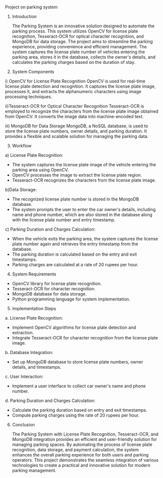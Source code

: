 Project on parking system

1. Introduction  

   The  Parking System is an innovative solution designed to automate the parking process. This system utilizes OpenCV for license plate recognition, Tesseract-OCR for optical character recognition, and MongoDB for data storage. The project aims to streamline the parking experience, providing convenience and efficient management. The system captures the license plate number of vehicles entering the parking area, stores it in the database, collects the owner's details, and calculates the parking charges based on the duration of stay.


3. System Components

  i) OpenCV for License Plate Recognition
    OpenCV is used for real-time license plate detection and recognition. It captures the license plate image, processes it, and extracts the alphanumeric characters using image processing techniques.

  ii)Tesseract-OCR for Optical Character Recognition
    Tesseract-OCR is employed to recognize the characters from the license plate image obtained from OpenCV. It converts the image data into machine-encoded text.
  
  iii) MongoDB for Data Storage
    MongoDB, a NoSQL database, is used to store the license plate numbers, owner details, and parking duration. It provides a flexible and scalable solution for managing the parking data.
 
 
 3. Workflow

  a) License Plate Recognition:
   - The system captures the license plate image of the vehicle entering the parking area using OpenCV.
   - OpenCV processes the image to extract the license plate region.
   - Tesseract-OCR recognizes the characters from the license plate image.

  b)Data Storage:
   - The recognized license plate number is stored in the MongoDB database.
   - The system prompts the user to enter the car owner's details, including name and phone number, which are also stored in the database along with the license plate number and entry timestamp.

  c) Parking Duration and Charges Calculation:
   - When the vehicle exits the parking area, the system captures the license plate number again and retrieves the entry timestamp from the database.
   - The parking duration is calculated based on the entry and exit timestamps.
   - Parking charges are calculated at a rate of 20 rupees per hour.


4. System Requirements

- OpenCV library for license plate recognition.
- Tesseract-OCR for character recognition.
- MongoDB database for data storage.
- Python programming language for system implementation.


5. Implementation Steps

  
  a. License Plate Recognition:
   - Implement OpenCV algorithms for license plate detection and extraction.
   - Integrate Tesseract-OCR for character recognition from the license plate image.

  b. Database Integration:
   - Set up MongoDB database to store license plate numbers, owner details, and timestamps.

  c. User Interaction:
   - Implement a user interface to collect car owner's name and phone number.

  d. Parking Duration and Charges Calculation:
   - Calculate the parking duration based on entry and exit timestamps.
   - Compute parking charges using the rate of 20 rupees per hour.


6. Conclusion

   The  Parking System with License Plate Recognition, Tesseract-OCR, and MongoDB integration provides an efficient and user-friendly solution for managing parking spaces. By automating the process of license plate recognition, data storage, and payment calculation, the system enhances the overall parking experience for both users and parking operators. This project demonstrates the seamless integration of various technologies to create a practical and innovative solution for modern parking management.


